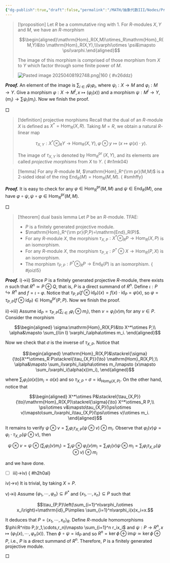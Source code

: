 ```yaml
---
{"dg-publish":true,"draft":false,"permalink":"/MATH/抽象代数III/Nodes/Projective Morphism/","dgPassFrontmatter":true}
---
```



> [!proposition]
> Let $R$ be a commutative ring with $1$. For $R$-modules $X,Y$ and $M$, we have an $R$-morphism 
> 
> $$\begin{aligned}\mathrm{Hom}_R(X,M)\otimes_R\mathrm{Hom}_R(M,Y)&\to \mathrm{Hom}_R(X,Y),\\\varphi\otimes \psi&\mapsto \psi\varphi.\end{aligned}$$
> 
> The image of this morphism is comprised of those morphism from $X$ to $Y$ which factor through some finite power of $M$.
> 
> ![Pasted image 20250408192748.png|160](/img/user/%E9%99%84%E4%BB%B6/Pasted%20image%2020250408192748.png)
{ #v26ddz}


**_Proof._**
An element of the image is $\sum_{i\in I}\psi_i\varphi_i$, where $\psi_i:X\to M$ and $\varphi_i:M\to Y$. Give a morphism $\varphi:X\to M^I,x\mapsto (\varphi_i(x))$ and a morphism $\psi:M^I\to Y,(m_i)\to \sum \psi_i(m_i)$. Now we finish the proof.
<p align="left">□</p>



> [!definition] projective morphisms
> Recall that the dual of an $R$-module $X$ is defined as $X^*=\operatorname{Hom}_R(X, R)$. Taking $M=R$, we obtain a natural $R$-linear map
> 
> $$\tau_{X, Y}: X^* \otimes_R Y \longrightarrow \operatorname{Hom}_R(X, Y),  \varphi \otimes y \mapsto(x \mapsto \varphi(x) \cdot y).$$
> 
> The image of $\tau_{X,Y}$ is denoted by $\operatorname{Hom}_R^{\text {pr }}(X, Y)$, and its elements are called *projective morphisms* from $X$ to $Y$. 
{ #n1mk04}


> [!lemma]
> For any $R$-module $M$, $\mathrm{Hom}_R^{\rm pr}(M,M)$ is a $2$-sided ideal of the ring $\mathrm{End}_R(M)=\mathrm{Hom}_R(M,M)$. 
{ #smhffy}


**_Proof._**
It is easy to check for any $\varphi\in \mathrm{Hom}_R^\mathrm{pr}(M,M)$ and $\psi\in\mathrm{End}_R(M)$, one have $\varphi\circ \psi,\psi\circ\varphi\in \mathrm{Hom}_R^\mathrm{pr}(M,M)$.  
<p align="left">□</p>


> [!theorem] dual basis lemma
> Let $P$ be an $R$-module. TFAE:
> - $P$ is a finitely generated projective module.
> - $\mathrm{Hom}_R^{\rm pr}(P,P)=\mathrm{End}_R(P)$.
> - For any $R$-module $X$, the morphism $\tau_{X,P}:X^*\otimes_R P\to \mathrm{Hom}_R(X,P)$ is an isomorphism.
> - For any $R$-module $X$, the morphism $\tau_{P,X}:P^*\otimes X\to\mathrm{Hom}_R(P,X)$ is an isomorphism.
> - The morphism $\tau_{P,P}:P^*\otimes_R P\to \mathrm{End}_R(P)$ is an isomorphism. 
{ #joizl5}


**_Proof._**
i)->ii) Since $P$ is a finitely generated projective $R$-module, there exists $n$ such that $R^n\simeq P\oplus Q$, that is, $P$ is a direct summand of $R^n$. Define $\iota:P\hookrightarrow R^n$ and $f=\iota\circ \varphi$. Notice that $\tau_{P,P}(f\otimes \mathrm{id}_P)(x)=f(x)\cdot\mathrm{id}_P=\varphi(x)$, so $\varphi=\tau_{P,P}(f\otimes \mathrm{id}_P)\in\mathrm{Hom}_R^\mathrm{pr}(P,P)$. Now we finish the proof. 

ii)->iii) Assume $\mathrm{id}_P=\tau_{P,P}(\sum_{i\in I}\varphi_i\otimes m_i)$, then $v=\varphi_i(v)m_i$ for any $v\in P$. Consider the morphism 

$$\begin{aligned}
\sigma:\mathrm{Hom}_R(X,P)&\to X^*\otimes P,\\
\alpha&\mapsto \sum_{i\in I} \varphi_i\alpha\otimes m_i.
\end{aligned}$$

Now we check that $\sigma$ is the inverse of $\tau_{X,P}$. Notice that

$$\begin{aligned}
\mathrm{Hom}_R(X,P)&\stackrel{\sigma}{\to}X^*\otimes_R P\stackrel{\tau_{X,P}}{\to} \mathrm{Hom}_R(X,P),\\
\alpha&\mapsto \sum_i\varphi_i\alpha\otimes m_i\mapsto (x\mapsto \sum_i\varphi_i(\alpha(x))m_i),
\end{aligned}$$

where $\sum_i\varphi_i(\alpha(x))m_i=\alpha(x)$ and so $\tau_{X,P}\circ \sigma=\mathrm{id}_{\mathrm{Hom}_R(X,P)}$. On the other hand, notice that 

$$\begin{aligned}
X^*\otimes P&\stackrel{\tau_{X,P}}{\to}\mathrm{Hom}_R(X,P)\stackrel{\sigma}{\to} X^*\otimes_R P,\\
\psi\otimes v&\mapsto\tau_{X,P}(\psi\otimes v)\mapsto\sum_i\varphi_i\tau_{X,P}(\psi\otimes v)\otimes m_i.
\end{aligned}$$

It remains to verify $\psi\otimes v=\sum_i\varphi_i\tau_{X,P}(\psi\otimes v)\otimes m_i$. Observe that $\varphi_i(v)\psi=\varphi_i\cdot \tau_{X,P}(\psi\otimes v)$, then 

$$\psi\otimes v=\psi\otimes(\sum_i \varphi_i(v)m_i)=\sum_i\psi\otimes\varphi_i(v)m_i=\sum_i\varphi_i(v)\psi\otimes m_i=\sum_i\varphi_i\tau_{X,P}(\psi\otimes v)\otimes m_i$$

and we have done. 

- [ ] iii)->iv) 
{ #h2h0al}


iv)->v) It is trivial, by taking $X=P$. 

v)->i) Assume $\{\varphi_1,\cdots,\varphi_n\}\subseteq P^*$ and $\{x_1,\cdots,x_n\}\subseteq P$ such that

$$\tau_{P,P}\left(\sum_{i=1}^n\varphi_i\otimes x_i\right)=\mathrm{id}_P\implies \sum_{i=1}^n\varphi_i(x)x_i=x.$$

It deduces that $P=\left\langle x_1,\cdots,x_n\right\rangle_R$. Define $R$-module homomorphisms $\phi:R^n\to P,(r_1,\cdots,r_n)\mapsto \sum_{i=1}^n r_ix_i$ and $\psi:P\to R^n,x\mapsto(\varphi_1(x),\cdots,\varphi_n(x))$. Then $\phi\circ\psi=\mathrm{id}_P$ and so $R^n=\ker\phi\oplus \mathrm{im}\psi\simeq \ker\phi\oplus P$, i.e., $P$ is a direct summand of $R^n$. Therefore, $P$ is a finitely generated projective module. 
<p align="left">□</p>

